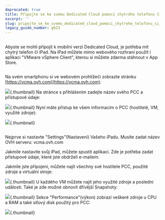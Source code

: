 ```yaml
---
deprecated: true
title: Připojte se ke svému Dedicated Cloud pomocí chytrého telefonu či iPad.
excerpt: ''
slug: pripojte_se_ke_svemu_dedicated_cloud_pomoci_chytreho_telefonu_ci_ipad
legacy_guide_number: g623
---
```



## 
Abyste se mohli připojit k mobilní verzi Dedicated Cloud, je potřeba mít chytrý telefon či iPad. Na iPad můžete mimo webového rozhraní použít i aplikaci "VMware vSphere Client", kterou si můžete zdarma stáhnout v App Store.


## 
Na svém smartphonu si ve webovém prohlížeči zobrazte stránku
[https://vcma.ovh.com](https://vcma.ovh.com):

![](images/img_148.jpg){.thumbnail}
Na stránce s přihlášením zadejte název svého PCC a přístupové údaje:

![](images/img_149.jpg){.thumbnail}
Nyní máte přístup ke všem informacím o PCC (hostitelé, VM, využité zdroje):

![](images/img_150.jpg){.thumbnail}


## 
Nejprve si nastavte "Settings"(Nastavení) Vašeho iPadu. Musíte zadat název OVH serveru: vcma.ovh.com

 
Jakmile nastavíte svůj iPad, můžete spustit aplikaci. Zde je potřeba zadat přístupové údaje, které jste obdrželi e-mailem:

 
Jakmile jste připojeni, můžete najít všechny své hostitele PCC, použité zdroje a virtuální stroje:

![](images/img_152.jpg){.thumbnail}
U každého VM můžete najít jeho využité zdroje a poslední události. Také je zde možné obnovit dřívější Snapshoty:

![](images/img_153.jpg){.thumbnail}
Sekce "Performance"(výkon) zobrazí veškeré zdroje u CPU a RAM a také síťový disk použitý pro PCC:

![](images/img_154.jpg){.thumbnail}


